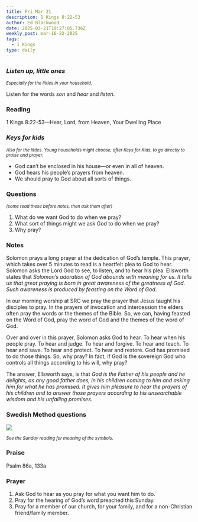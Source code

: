 ```yaml
---
title: Fri Mar 21
description: 1 Kings 8:22-53
author: Ed Blackwood
date: 2025-03-21T19:27:05.736Z
weekly_post: mar-16-22-2025
tags:
  - 1 Kings
type: daily
---
```

### *Listen up, little ones*

<div><small><i>Especially for the littles in your household.</i></small></div>

Listen for the words *son* and *hear* and *listen*.

### Reading

1 Kings 8:22-53—Hear, Lord, from Heaven, Your Dwelling Place

### *Keys for kids*

<div><small><i>Also for the littles. Young households might choose, after Keys for Kids, to go directly to praise and prayer.</i></small></div>

* God can’t be enclosed in his house—or even in all of heaven.
* God hears his people’s prayers from heaven.
* We should pray to God about all sorts of things.

### Questions

<div><small><i>(some read these before notes, then ask them after)</i></small></div>

1. What do we want God to do when we pray?
2. What sort of things might we ask God to do when we pray?
3. Why pray?

### Notes

Solomon prays a long prayer at the dedication of God’s temple. This prayer, which takes over 5 minutes to read is a heartfelt plea to God to hear. Solomon asks the Lord God to see, to listen, and to hear his plea. Ellsworth states that *Solomon’s adoration of God abounds with meaning for us. It tells us that great praying is born in great awareness of the greatness of God. Such awareness is produced by feasting on the Word of God*.

In our morning worship at SRC we pray the prayer that Jesus taught his disciples to pray. In the prayers of invocation and intercession the elders often pray the words or the themes of the Bible. So, we can, having feasted on the Word of God, pray the word of God and the themes of the word of God. 

Over and over in this prayer, Solomon asks God to hear. To hear when his people pray. To hear and judge. To hear and forgive. To hear and teach. To hear and save. To hear and protect. To hear and restore. God has promised to do those things. So, why pray? In fact, if God is the sovereign God who controls all things according to his will, why pray?

The answer, Ellsworth says, is that *God is the Father of his people and he delights, as any good father does, in his children coming to him and asking him for what he has promised. It gives him pleasure to hear the prayers of his children and to answer those prayers according to his unsearchable wisdom and his unfailing promises*.

### Swedish Method questions

![](/static/img/family_worship_study_ed-swedish_questions.png)

<div><small><i>See the Sunday reading for meaning of the symbols.</i></small></div>

### Praise

P﻿salm 86a, 133a

### Prayer

1. Ask God to hear as you pray for what you want him to do.
2. Pray for the hearing of God’s word preached this Sunday.
3. Pray for a member of our church, for your family, and for a non-Christian friend/family member.